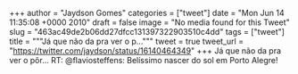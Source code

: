 
+++
author = "Jaydson Gomes"
categories = ["tweet"]
date = "Mon Jun 14 11:35:08 +0000 2010"
draft = false
image = "No media found for this Tweet"
slug = "463ac49de2b06dd27dfcc131397322903510c4dd"
tags = ["tweet"]
title = """Já que não da pra ver o p..."""
tweet = true
tweet_url = "https://twitter.com/jaydson/status/16140464349"
+++
Já que não da pra ver o pôr... RT: @flaviosteffens: Belíssimo nascer do sol em Porto Alegre!
